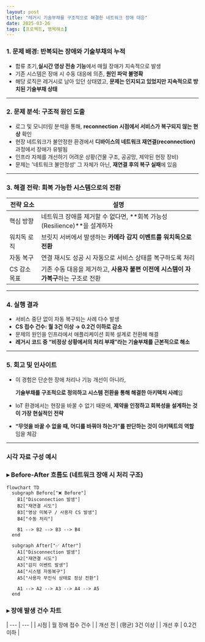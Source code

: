 ```yaml
---
layout: post
title: "레거시 기술부채를 구조적으로 해결한 네트워크 장애 대응"
date: 2025-03-26
tags: [프로젝트, 병목해소]
---
```


### 1. 문제 배경: 반복되는 장애와 기술부채의 누적

- 합류 초기,**실시간 영상 전송 기능**에서 매월 장애가 지속적으로 발생
- 기존 시스템은 장애 시 수동 대응에 의존, **원인 파악 불명확**
- 해당 로직은 레거시로 남아 있던 상태였고, **문제는 인지되고 있었지만 지속적으로 방치된 기술부채 상태**

---

### 2. 문제 분석: 구조적 원인 도출

- 로그 및 모니터링 분석을 통해, **reconnection 시점에서 서비스가 복구되지 않는 현상** 확인
- 현장 네트워크가 불안정한 환경에서 **디바이스의 네트워크 재연결(reconnection)** 과정에서 장애가 유발됨
- 인프라 자체를 개선하기 어려운 상황(건물 구조, 공공망, 제약된 현장 장비)
- 문제는 '네트워크 불안정성' 그 자체가 아닌, **재연결 후의 복구 실패**에 있음

---

### 3. 해결 전략: 회복 가능한 시스템으로의 전환

| 전략 요소 | 설명 |
| --- | --- |
| 핵심 방향 | 네트워크 장애를 제거할 수 없다면, **회복 가능성(Resilience)**을 설계하자 |
| 워치독 로직 | 브릿지 서버에서 발생하는 **카메라 감지 이벤트를 워치독으로 전환** |
| 자동 복구 | 연결 재시도 성공 시 자동으로 서비스 상태를 복구하도록 처리 |
| CS 감소 목표 | 기존 수동 대응을 제거하고, **사용자 불편 이전에 시스템이 자가복구**하는 구조로 전환 |

---

### 4. 실행 결과

- 서비스 중단 없이 자동 복구되는 사례 다수 발생
- **CS 접수 건수: 월 3건 이상 → 0.2건 이하로 감소**
- 문제의 원인을 인프라에서 애플리케이션 회복 설계로 전환해 해결
- **레거시 코드 중 “비정상 상황에서의 처리 부재”라는 기술부채를 근본적으로 해소**

---

### 5. 회고 및 인사이트

- 이 경험은 단순한 장애 처리나 기능 개선이 아니라,
    
    **기술부채를 구조적으로 정의하고 시스템 전환을 통해 해결한 아키텍처 사례**임
    
- IoT 환경에서는 현장을 바꿀 수 없기 때문에, **제약을 인정하고 회복성을 설계하는 것이 가장 현실적인 전략**
- **“무엇을 바꿀 수 없을 때, 어디를 바꿔야 하는가”를 판단하는 것이 아키텍트의 역할**임을 체감

---

### 시각 자료 구성 예시

### ▸ Before-After 흐름도 (네트워크 장애 시 처리 구조)

```mermaid
flowchart TD
  subgraph Before["❌ Before"]
    B1["Disconnection 발생"]
    B2["재연결 시도"]
    B3["영상 미복구 / 사용자 CS 발생"]
    B4["수동 처리"]

    B1 --> B2 --> B3 --> B4
  end

  subgraph After["✅ After"]
    A1["Disconnection 발생"]
    A2["재연결 시도"]
    A3["감지 이벤트 발생"]
    A4["시스템 자동복구"]
    A5["사용자 무인식 상태로 정상 전환"]

    A1 --> A2 --> A3 --> A4 --> A5
  end
```

### ▸ 장애 발생 건수 차트

| --- | --- |
| 시점	| 월 장애 접수 건수 |
| 개선 전 | (평균)	3건 이상 |
| 개선 후	| 0.2건 이하 |